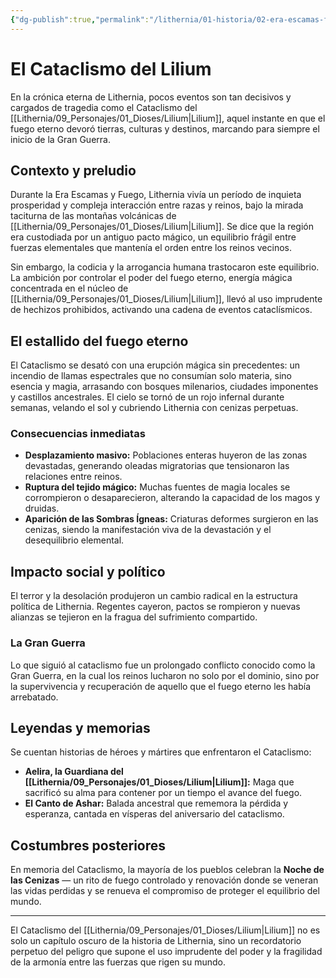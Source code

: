 ```yaml
---
{"dg-publish":true,"permalink":"/lithernia/01-historia/02-era-escamas-fuego/el-cataclismo-del-lilium/","title":"El Cataclismo del Lilium","tags":["lithernia","evento","historia","gran-guerra"]}
---
```


# El Cataclismo del Lilium

En la crónica eterna de Lithernia, pocos eventos son tan decisivos y cargados de tragedia como el Cataclismo del [[Lithernia/09_Personajes/01_Dioses/Lilium\|Lilium]], aquel instante en que el fuego eterno devoró tierras, culturas y destinos, marcando para siempre el inicio de la Gran Guerra. 

## Contexto y preludio

Durante la Era Escamas y Fuego, Lithernia vivía un período de inquieta prosperidad y compleja interacción entre razas y reinos, bajo la mirada taciturna de las montañas volcánicas de [[Lithernia/09_Personajes/01_Dioses/Lilium\|Lilium]]. Se dice que la región era custodiada por un antiguo pacto mágico, un equilibrio frágil entre fuerzas elementales que mantenía el orden entre los reinos vecinos.

Sin embargo, la codicia y la arrogancia humana trastocaron este equilibrio. La ambición por controlar el poder del fuego eterno, energía mágica concentrada en el núcleo de [[Lithernia/09_Personajes/01_Dioses/Lilium\|Lilium]], llevó al uso imprudente de hechizos prohibidos, activando una cadena de eventos cataclísmicos.  

## El estallido del fuego eterno

El Cataclismo se desató con una erupción mágica sin precedentes: un incendio de llamas espectrales que no consumían solo materia, sino esencia y magia, arrasando con bosques milenarios, ciudades imponentes y castillos ancestrales. El cielo se tornó de un rojo infernal durante semanas, velando el sol y cubriendo Lithernia con cenizas perpetuas.

### Consecuencias inmediatas

- **Desplazamiento masivo:** Poblaciones enteras huyeron de las zonas devastadas, generando oleadas migratorias que tensionaron las relaciones entre reinos.
- **Ruptura del tejido mágico:** Muchas fuentes de magia locales se corrompieron o desaparecieron, alterando la capacidad de los magos y druidas.
- **Aparición de las Sombras Ígneas:** Criaturas deformes surgieron en las cenizas, siendo la manifestación viva de la devastación y el desequilibrio elemental.

## Impacto social y político

El terror y la desolación produjeron un cambio radical en la estructura política de Lithernia. Regentes cayeron, pactos se rompieron y nuevas alianzas se tejieron en la fragua del sufrimiento compartido.

### La Gran Guerra

Lo que siguió al cataclismo fue un prolongado conflicto conocido como la Gran Guerra, en la cual los reinos lucharon no solo por el dominio, sino por la supervivencia y recuperación de aquello que el fuego eterno les había arrebatado.

## Leyendas y memorias

Se cuentan historias de héroes y mártires que enfrentaron el Cataclismo:  

- **Aelira, la Guardiana del [[Lithernia/09_Personajes/01_Dioses/Lilium\|Lilium]]:** Maga que sacrificó su alma para contener por un tiempo el avance del fuego.
- **El Canto de Ashar:** Balada ancestral que rememora la pérdida y esperanza, cantada en vísperas del aniversario del cataclismo.

## Costumbres posteriores

En memoria del Cataclismo, la mayoría de los pueblos celebran la **Noche de las Cenizas** — un rito de fuego controlado y renovación donde se veneran las vidas perdidas y se renueva el compromiso de proteger el equilibrio del mundo.

---

El Cataclismo del [[Lithernia/09_Personajes/01_Dioses/Lilium\|Lilium]] no es solo un capítulo oscuro de la historia de Lithernia, sino un recordatorio perpetuo del peligro que supone el uso imprudente del poder y la fragilidad de la armonía entre las fuerzas que rigen su mundo.